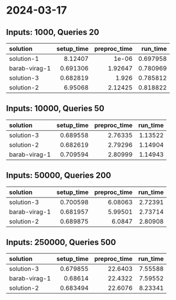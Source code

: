 # 2024-03-17

## Inputs: 1000, Queries 20

| solution      |   setup_time |   preproc_time |   run_time |
|:--------------|-------------:|---------------:|-----------:|
| solution-1    |     8.12407  |        1e-06   |   0.697958 |
| barab-virag-1 |     0.691306 |        1.92647 |   0.780969 |
| solution-3    |     0.682819 |        1.926   |   0.785812 |
| solution-2    |     6.95068  |        2.12425 |   0.818822 |

## Inputs: 10000, Queries 50

| solution      |   setup_time |   preproc_time |   run_time |
|:--------------|-------------:|---------------:|-----------:|
| solution-3    |     0.689558 |        2.76335 |    1.13522 |
| solution-2    |     0.682619 |        2.79296 |    1.14904 |
| barab-virag-1 |     0.709594 |        2.80999 |    1.14943 |

## Inputs: 50000, Queries 200

| solution      |   setup_time |   preproc_time |   run_time |
|:--------------|-------------:|---------------:|-----------:|
| solution-3    |     0.700598 |        6.08063 |    2.72391 |
| barab-virag-1 |     0.681957 |        5.99501 |    2.73714 |
| solution-2    |     0.689875 |        6.0847  |    2.80908 |

## Inputs: 250000, Queries 500

| solution      |   setup_time |   preproc_time |   run_time |
|:--------------|-------------:|---------------:|-----------:|
| solution-3    |     0.679855 |        22.6403 |    7.55588 |
| barab-virag-1 |     0.68614  |        22.4322 |    7.59552 |
| solution-2    |     0.683494 |        22.6076 |    8.23341 |